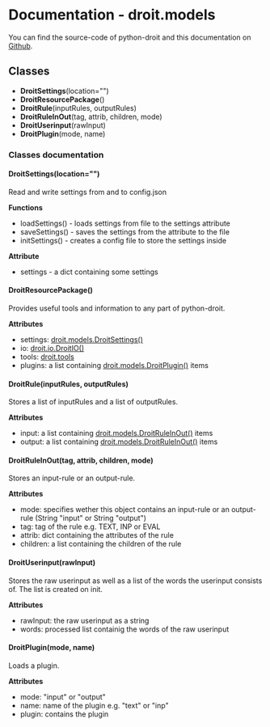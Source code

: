 # Documentation - droit.models
You can find the source-code of python-droit and this documentation on [Github](https://github.com/jaybeejs/python-droit).


## Classes
- **DroitSettings**(location="")
- **DroitResourcePackage**()
- **DroitRule**(inputRules, outputRules)
- **DroitRuleInOut**(tag, attrib, children, mode)
- **DroitUserinput**(rawInput)
- **DroitPlugin**(mode, name)

### Classes documentation
#### DroitSettings(location="")
Read and write settings from and to config.json  
  
**Functions**

- loadSettings() - loads settings from file to the settings attribute
- saveSettings() - saves the settings from the attribute to the file
- initSettings() - creates a config file to store the settings inside

**Attribute**

- settings - a dict containing some settings

#### DroitResourcePackage()
Provides useful tools and information to any part of python-droit.

**Attributes**

- settings: [droit.models.DroitSettings()](#droitsettingslocation)
- io: [droit.io.DroitIO()](https://github.com/jaybeejs/python-droit/blob/master/docs/io.md)
- tools: [droit.tools](https://github.com/jaybeejs/python-droit/blob/master/docs/tools.md)
- plugins: a list containing [droit.models.DroitPlugin()](#droitpluginmode-name) items

#### DroitRule(inputRules, outputRules)
Stores a list of inputRules and a list of outputRules.

**Attributes**

- input: a list containing [droit.models.DroitRuleInOut()](#droitruleinouttag-attrib-children-mode) items
- output: a list containing [droit.models.DroitRuleInOut()](#droitruleinouttag-attrib-children-mode) items

#### DroitRuleInOut(tag, attrib, children, mode)
Stores an input-rule or an output-rule.

**Attributes**

- mode: specifies wether this object contains an input-rule or an output-rule (String "input" or String "output")
- tag: tag of the rule e.g. TEXT, INP or EVAL
- attrib: dict containing the attributes of the rule
- children: a list containing the children of the rule

#### DroitUserinput(rawInput)
Stores the raw userinput as well as a list of the words the userinput consists of. The list is created on init.

**Attributes**

- rawInput: the raw userinput as a string
- words: processed list containig the words of the raw userinput

#### DroitPlugin(mode, name)
Loads a plugin.

**Attributes**

- mode: "input" or "output"
- name: name of the plugin e.g. "text" or "inp"
- plugin: contains the plugin
